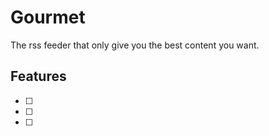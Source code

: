 # Gourmet

The rss feeder that only give you the best content you want.

## Features

- [ ]
- [ ]
- [ ]
